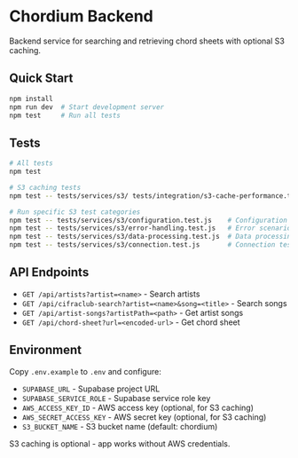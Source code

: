 # Chordium Backend

Backend service for searching and retrieving chord sheets with optional S3 caching.

## Quick Start

```bash
npm install
npm run dev  # Start development server
npm test     # Run all tests
```

## Tests

```bash
# All tests
npm test

# S3 caching tests
npm test -- tests/services/s3/ tests/integration/s3-cache-performance.test.js tests/integration/s3-data-validation.test.js

# Run specific S3 test categories
npm test -- tests/services/s3/configuration.test.js    # Configuration & environment
npm test -- tests/services/s3/error-handling.test.js   # Error scenarios
npm test -- tests/services/s3/data-processing.test.js  # Data processing
npm test -- tests/services/s3/connection.test.js       # Connection testing
```

## API Endpoints

- `GET /api/artists?artist=<name>` - Search artists
- `GET /api/cifraclub-search?artist=<name>&song=<title>` - Search songs
- `GET /api/artist-songs?artistPath=<path>` - Get artist songs
- `GET /api/chord-sheet?url=<encoded-url>` - Get chord sheet

## Environment

Copy `.env.example` to `.env` and configure:

- `SUPABASE_URL` - Supabase project URL
- `SUPABASE_SERVICE_ROLE` - Supabase service role key
- `AWS_ACCESS_KEY_ID` - AWS access key (optional, for S3 caching)
- `AWS_SECRET_ACCESS_KEY` - AWS secret key (optional, for S3 caching)
- `S3_BUCKET_NAME` - S3 bucket name (default: chordium)

S3 caching is optional - app works without AWS credentials.
